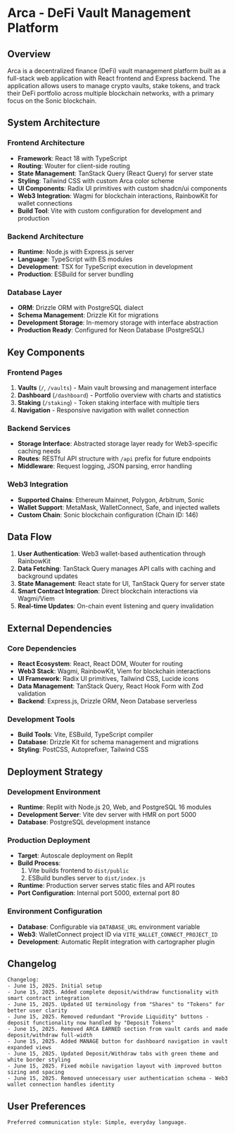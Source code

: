 # Arca - DeFi Vault Management Platform

## Overview

Arca is a decentralized finance (DeFi) vault management platform built as a full-stack web application with React frontend and Express backend. The application allows users to manage crypto vaults, stake tokens, and track their DeFi portfolio across multiple blockchain networks, with a primary focus on the Sonic blockchain.

## System Architecture

### Frontend Architecture
- **Framework**: React 18 with TypeScript
- **Routing**: Wouter for client-side routing
- **State Management**: TanStack Query (React Query) for server state
- **Styling**: Tailwind CSS with custom Arca color scheme
- **UI Components**: Radix UI primitives with custom shadcn/ui components
- **Web3 Integration**: Wagmi for blockchain interactions, RainbowKit for wallet connections
- **Build Tool**: Vite with custom configuration for development and production

### Backend Architecture
- **Runtime**: Node.js with Express.js server
- **Language**: TypeScript with ES modules
- **Development**: TSX for TypeScript execution in development
- **Production**: ESBuild for server bundling

### Database Layer
- **ORM**: Drizzle ORM with PostgreSQL dialect
- **Schema Management**: Drizzle Kit for migrations
- **Development Storage**: In-memory storage with interface abstraction
- **Production Ready**: Configured for Neon Database (PostgreSQL)

## Key Components

### Frontend Pages
1. **Vaults** (`/`, `/vaults`) - Main vault browsing and management interface
2. **Dashboard** (`/dashboard`) - Portfolio overview with charts and statistics
3. **Staking** (`/staking`) - Token staking interface with multiple tiers
4. **Navigation** - Responsive navigation with wallet connection

### Backend Services
- **Storage Interface**: Abstracted storage layer ready for Web3-specific caching needs
- **Routes**: RESTful API structure with `/api` prefix for future endpoints
- **Middleware**: Request logging, JSON parsing, error handling

### Web3 Integration
- **Supported Chains**: Ethereum Mainnet, Polygon, Arbitrum, Sonic
- **Wallet Support**: MetaMask, WalletConnect, Safe, and injected wallets
- **Custom Chain**: Sonic blockchain configuration (Chain ID: 146)

## Data Flow

1. **User Authentication**: Web3 wallet-based authentication through RainbowKit
2. **Data Fetching**: TanStack Query manages API calls with caching and background updates
3. **State Management**: React state for UI, TanStack Query for server state
4. **Smart Contract Integration**: Direct blockchain interactions via Wagmi/Viem
5. **Real-time Updates**: On-chain event listening and query invalidation

## External Dependencies

### Core Dependencies
- **React Ecosystem**: React, React DOM, Wouter for routing
- **Web3 Stack**: Wagmi, RainbowKit, Viem for blockchain interactions
- **UI Framework**: Radix UI primitives, Tailwind CSS, Lucide icons
- **Data Management**: TanStack Query, React Hook Form with Zod validation
- **Backend**: Express.js, Drizzle ORM, Neon Database serverless

### Development Tools
- **Build Tools**: Vite, ESBuild, TypeScript compiler
- **Database**: Drizzle Kit for schema management and migrations
- **Styling**: PostCSS, Autoprefixer, Tailwind CSS

## Deployment Strategy

### Development Environment
- **Runtime**: Replit with Node.js 20, Web, and PostgreSQL 16 modules
- **Development Server**: Vite dev server with HMR on port 5000
- **Database**: PostgreSQL development instance

### Production Deployment
- **Target**: Autoscale deployment on Replit
- **Build Process**: 
  1. Vite builds frontend to `dist/public`
  2. ESBuild bundles server to `dist/index.js`
- **Runtime**: Production server serves static files and API routes
- **Port Configuration**: Internal port 5000, external port 80

### Environment Configuration
- **Database**: Configurable via `DATABASE_URL` environment variable
- **Web3**: WalletConnect project ID via `VITE_WALLET_CONNECT_PROJECT_ID`
- **Development**: Automatic Replit integration with cartographer plugin

## Changelog

```
Changelog:
- June 15, 2025. Initial setup
- June 15, 2025. Added complete deposit/withdraw functionality with smart contract integration
- June 15, 2025. Updated UI terminology from "Shares" to "Tokens" for better user clarity
- June 15, 2025. Removed redundant "Provide Liquidity" buttons - deposit functionality now handled by "Deposit Tokens"
- June 15, 2025. Removed ARCA EARNED section from vault cards and made deposit/withdraw full-width
- June 15, 2025. Added MANAGE button for dashboard navigation in vault expanded views
- June 15, 2025. Updated Deposit/Withdraw tabs with green theme and white border styling
- June 15, 2025. Fixed mobile navigation layout with improved button sizing and spacing
- June 15, 2025. Removed unnecessary user authentication schema - Web3 wallet connection handles identity
```

## User Preferences

```
Preferred communication style: Simple, everyday language.
```